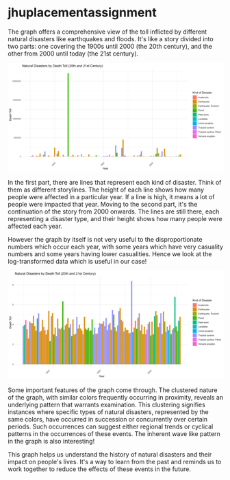 # jhuplacementassignment

The graph offers a comprehensive view of the toll inflicted by different natural disasters like earthquakes and floods. It's like a story divided into two parts: one covering the 1900s until 2000 (the 20th century), and the other from 2000 until today (the 21st century).

![plot](natural_disasters_death_toll1.png)

In the first part, there are lines that represent each kind of disaster. Think of them as different storylines. The height of each line shows how many people were affected in a particular year. If a line is high, it means a lot of people were impacted that year. Moving to the second part, it's the continuation of the story from 2000 onwards. The lines are still there, each representing a disaster type, and their height shows how many people were affected each year.

However the graph by itself is not very useful to the disproportionate numbers which occur each year, with some years which have very casuality numbers and some years having lower casualities. Hence we look at the log-transformed data which is useful in our case!

![plot](natural_disasters_death_toll.png)

Some important features of the graph come through. The clustered nature of the graph, with similar colors frequently occurring in proximity, reveals an underlying pattern that warrants examination. This clustering signifies instances where specific types of natural disasters, represented by the same colors, have occurred in succession or concurrently over certain periods. Such occurrences can suggest either regional trends or cyclical patterns in the occurrences of these events. The inherent wave like pattern in the graph is also interesting!

This graph helps us understand the history of natural disasters and their impact on people's lives. It's a way to learn from the past and reminds us to work together to reduce the effects of these events in the future.


